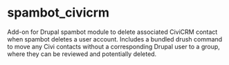 spambot_civicrm
===============

Add-on for Drupal spambot module to delete associated CiviCRM contact when spambot deletes a user account. Includes a bundled drush command to move any Civi contacts without a corresponding Drupal user to a group, where they can be reviewed and potentially deleted.
